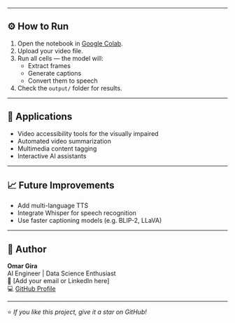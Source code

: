 
---

## ⚙️ How to Run
1. Open the notebook in [Google Colab](https://colab.research.google.com/).
2. Upload your video file.
3. Run all cells — the model will:
   - Extract frames
   - Generate captions
   - Convert them to speech
4. Check the `output/` folder for results.

---

## 🎯 Applications
- Video accessibility tools for the visually impaired  
- Automated video summarization  
- Multimedia content tagging  
- Interactive AI assistants

---

## 📈 Future Improvements
- Add multi-language TTS  
- Integrate Whisper for speech recognition  
- Use faster captioning models (e.g. BLIP-2, LLaVA)

---

## 👤 Author
**Omar Gira**  
AI Engineer | Data Science Enthusiast  
📧 [Add your email or LinkedIn here]  
💻 [GitHub Profile](https://github.com/OmarGira)

---

⭐ *If you like this project, give it a star on GitHub!*
